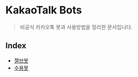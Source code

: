 # KakaoTalk Bots

> 비공식 카카오톡 봇과 사용방법을 정리한 문서입니다.

## Index

- [젤브봇](./JellBrick.md)
- [수용봇](./Perk.md)
